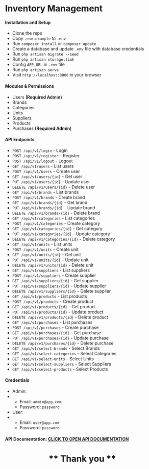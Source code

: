 # Inventory Management

#### Installation and Setup

- Clone the repo
- Copy `.env.example` to `.env`
- Run `composer install` or `composer update`
- Create a database and update `.env` file with database credentials
- Run `php artisan migrate --seed`
- Run `php artisan storage:link`
- Config `APP_URL` in `.env` file
- Run `php artisan serve`
- Visit `http://localhost:8000` in your browser

#### Modules & Permissions

- Users **(Required Admin)**
- Brands
- Categories
- Units
- Suppliers
- Products
- Purchases **(Required Admin)**

#### API Endpoints

- `POST /api/v1/login` - Login
- `POST /api/v1/register` - Register
- `POST /api/v1/logout` - Logout
- `GET /api/v1/users` - List users
- `POST /api/v1/users` - Create user
- `GET /api/v1/users/{id}` - Get user
- `PUT /api/v1/users/{id}` - Update user
- `DELETE /api/v1/users/{id}` - Delete user
- `GET /api/v1/brands` - List brands
- `POST /api/v1/brands` - Create brand
- `GET /api/v1/brands/{id}` - Get brand
- `PUT /api/v1/brands/{id}` - Update brand
- `DELETE /api/v1/brands/{id}` - Delete brand
- `GET /api/v1/categories` - List categories
- `POST /api/v1/categories` - Create category
- `GET /api/v1/categories/{id}` - Get category
- `PUT /api/v1/categories/{id}` - Update category
- `DELETE /api/v1/categories/{id}` - Delete category
- `GET /api/v1/units` - List units
- `POST /api/v1/units` - Create unit
- `GET /api/v1/units/{id}` - Get unit
- `PUT /api/v1/units/{id}` - Update unit
- `DELETE /api/v1/units/{id}` - Delete unit
- `GET /api/v1/suppliers` - List suppliers
- `POST /api/v1/suppliers` - Create supplier
- `GET /api/v1/suppliers/{id}` - Get supplier
- `PUT /api/v1/suppliers/{id}` - Update supplier
- `DELETE /api/v1/suppliers/{id}` - Delete supplier
- `GET /api/v1/products` - List products
- `POST /api/v1/products` - Create product
- `GET /api/v1/products/{id}` - Get product
- `PUT /api/v1/products/{id}` - Update product
- `DELETE /api/v1/products/{id}` - Delete product
- `GET /api/v1/purchases` - List purchases
- `POST /api/v1/purchases` - Create purchase
- `GET /api/v1/purchases/{id}` - Get purchase
- `PUT /api/v1/purchases/{id}` - Update purchase
- `DELETE /api/v1/purchases/{id}` - Delete purchase
- `GET /api/v1/select-brands` - Select Brands
- `GET /api/v1/select-categories` - Select Categories
- `GET /api/v1/select-units` - Select Units
- `GET /api/v1/select-suppliers` - Select Suppliers
- `GET /api/v1/select-products` - Select Products

#### Credentials

- Admin:
-
    - Email: `admin@app.com`
    - Password: `password`
- User:
-
    - Email: `user@app.com`
    - Password: `password`

#### API Documentation: [CLICK TO OPEN API DOCUMENTATION](https://skr-inventory.mishajib.me/api-doc)

<h1 align="center">
** Thank you **
</h1>
